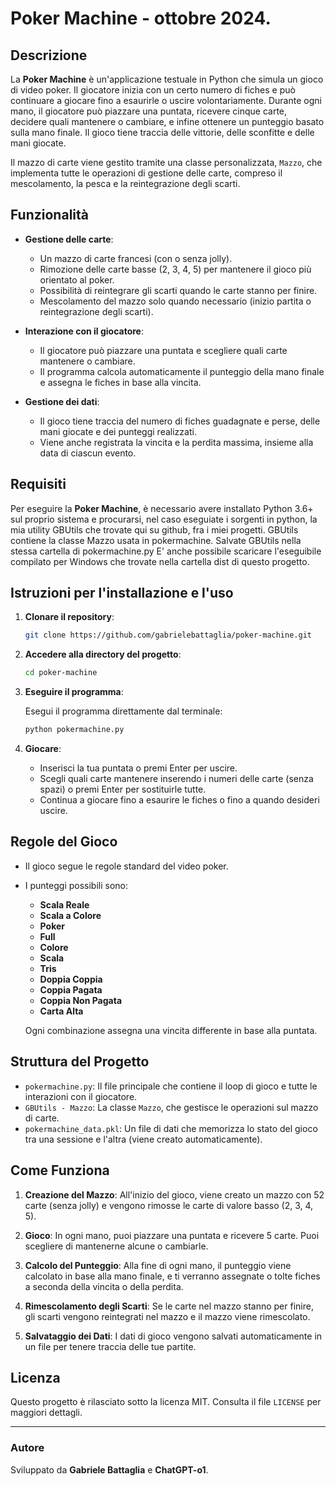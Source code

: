 # Poker Machine - ottobre 2024.

## Descrizione

La **Poker Machine** è un'applicazione testuale in Python che simula un gioco di video poker. Il giocatore inizia con un certo numero di fiches e può continuare a giocare fino a esaurirle o uscire volontariamente. Durante ogni mano, il giocatore può piazzare una puntata, ricevere cinque carte, decidere quali mantenere o cambiare, e infine ottenere un punteggio basato sulla mano finale. Il gioco tiene traccia delle vittorie, delle sconfitte e delle mani giocate.

Il mazzo di carte viene gestito tramite una classe personalizzata, `Mazzo`, che implementa tutte le operazioni di gestione delle carte, compreso il mescolamento, la pesca e la reintegrazione degli scarti.

## Funzionalità

- **Gestione delle carte**:
  - Un mazzo di carte francesi (con o senza jolly).
  - Rimozione delle carte basse (2, 3, 4, 5) per mantenere il gioco più orientato al poker.
  - Possibilità di reintegrare gli scarti quando le carte stanno per finire.
  - Mescolamento del mazzo solo quando necessario (inizio partita o reintegrazione degli scarti).

- **Interazione con il giocatore**:
  - Il giocatore può piazzare una puntata e scegliere quali carte mantenere o cambiare.
  - Il programma calcola automaticamente il punteggio della mano finale e assegna le fiches in base alla vincita.
  
- **Gestione dei dati**:
  - Il gioco tiene traccia del numero di fiches guadagnate e perse, delle mani giocate e dei punteggi realizzati.
  - Viene anche registrata la vincita e la perdita massima, insieme alla data di ciascun evento.

## Requisiti

Per eseguire la **Poker Machine**, è necessario avere installato Python 3.6+ sul proprio sistema e procurarsi, nel caso eseguiate i sorgenti in python, la mia utility GBUtils che trovate qui su github, fra i miei progetti. GBUtils contiene la classe Mazzo usata in pokermachine. Salvate GBUtils nella stessa cartella di pokermachine.py E' anche possibile scaricare l'eseguibile compilato per Windows che trovate nella cartella dist di questo progetto.

## Istruzioni per l'installazione e l'uso

1. **Clonare il repository**:

   ```bash
   git clone https://github.com/gabrielebattaglia/poker-machine.git
   ```

2. **Accedere alla directory del progetto**:

   ```bash
   cd poker-machine
   ```

3. **Eseguire il programma**:

   Esegui il programma direttamente dal terminale:

   ```bash
   python pokermachine.py
   ```

4. **Giocare**:

   - Inserisci la tua puntata o premi Enter per uscire.
   - Scegli quali carte mantenere inserendo i numeri delle carte (senza spazi) o premi Enter per sostituirle tutte.
   - Continua a giocare fino a esaurire le fiches o fino a quando desideri uscire.

## Regole del Gioco

- Il gioco segue le regole standard del video poker.
- I punteggi possibili sono:
  - **Scala Reale**
  - **Scala a Colore**
  - **Poker**
  - **Full**
  - **Colore**
  - **Scala**
  - **Tris**
  - **Doppia Coppia**
  - **Coppia Pagata**
  - **Coppia Non Pagata**
  - **Carta Alta**
  
  Ogni combinazione assegna una vincita differente in base alla puntata.

## Struttura del Progetto

- `pokermachine.py`: Il file principale che contiene il loop di gioco e tutte le interazioni con il giocatore.
- `GBUtils - Mazzo`: La classe `Mazzo`, che gestisce le operazioni sul mazzo di carte.
- `pokermachine_data.pkl`: Un file di dati che memorizza lo stato del gioco tra una sessione e l'altra (viene creato automaticamente).
  
## Come Funziona

1. **Creazione del Mazzo**: All'inizio del gioco, viene creato un mazzo con 52 carte (senza jolly) e vengono rimosse le carte di valore basso (2, 3, 4, 5).
   
2. **Gioco**: In ogni mano, puoi piazzare una puntata e ricevere 5 carte. Puoi scegliere di mantenerne alcune o cambiarle.
   
3. **Calcolo del Punteggio**: Alla fine di ogni mano, il punteggio viene calcolato in base alla mano finale, e ti verranno assegnate o tolte fiches a seconda della vincita o della perdita.

4. **Rimescolamento degli Scarti**: Se le carte nel mazzo stanno per finire, gli scarti vengono reintegrati nel mazzo e il mazzo viene rimescolato.

5. **Salvataggio dei Dati**: I dati di gioco vengono salvati automaticamente in un file per tenere traccia delle tue partite.

## Licenza

Questo progetto è rilasciato sotto la licenza MIT. Consulta il file `LICENSE` per maggiori dettagli.

---

### Autore

Sviluppato da **Gabriele Battaglia** e **ChatGPT-o1**.
